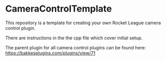 # CameraControlTemplate

This repository is a template for creating your own Rocket League camera control plugin.

There are instructions in the the cpp file which cover initial setup.

The parent plugin for all camera control plugins can be found here: https://bakkesplugins.com/plugins/view/71
